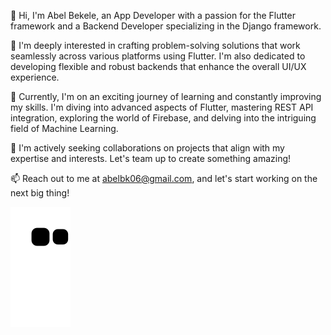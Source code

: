 
👋 Hi, I'm Abel Bekele, an App Developer with a passion for the Flutter framework and a Backend Developer specializing in the Django framework.

👀 I'm deeply interested in crafting problem-solving solutions that work seamlessly across various platforms using Flutter. I'm also dedicated to developing flexible and robust backends that enhance the overall UI/UX experience.

🌱 Currently, I'm on an exciting journey of learning and constantly improving my skills. I'm diving into advanced aspects of Flutter, mastering REST API integration, exploring the world of Firebase, and delving into the intriguing field of Machine Learning.

💞️ I'm actively seeking collaborations on projects that align with my expertise and interests. Let's team up to create something amazing!

📫 Reach out to me at abelbk06@gmail.com, and let's start working on the next big thing!


![Snake animation](https://raw.githubusercontent.com/Abel9436/Abel9436/output/github-contribution-grid-snake.svg)

  



<!---
Abel9436/Abel9436 is a ✨ special ✨ repository because its `README.md` (this file) appears on your GitHub profile.
You can click the Preview link to take a look at your changes.
--->
